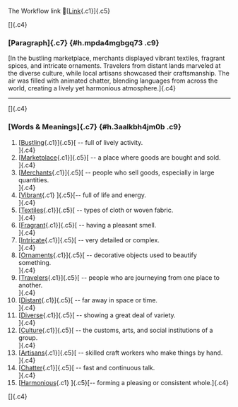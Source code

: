 The Workflow link
👏[[Link](https://www.google.com/url?q=http://www.google.com&sa=D&source=editors&ust=1760895778072421&usg=AOvVaw0OvUu4DfpP2NpAIlrtU6Kk){.c1}]{.c5}

[]{.c4}

### [Paragraph]{.c7} {#h.mpda4mgbgq73 .c9}

[In the bustling marketplace, merchants displayed vibrant textiles,
fragrant spices, and intricate ornaments. Travelers from distant lands
marveled at the diverse culture, while local artisans showcased their
craftsmanship. The air was filled with animated chatter, blending
languages from across the world, creating a lively yet harmonious
atmosphere.]{.c4}

------------------------------------------------------------------------

[]{.c4}

### [Words & Meanings]{.c7} {#h.3aalkbh4jm0b .c9}

1.  [[Bustling](https://www.google.com/url?q=http://www.google.com&sa=D&source=editors&ust=1760895778073889&usg=AOvVaw0PMh3nDReMUmMTqQE3eeFR){.c1}]{.c5}[ --
    full of lively activity.\
    ]{.c4}
2.  [[Marketplace](https://www.google.com/url?q=http://www.google.com&sa=D&source=editors&ust=1760895778074312&usg=AOvVaw0m68DbXyo5jpAJ85VoG2DZ){.c1}]{.c5}[ --
    a place where goods are bought and sold.\
    ]{.c4}
3.  [[Merchants](https://www.google.com/url?q=http://www.google.com&sa=D&source=editors&ust=1760895778074622&usg=AOvVaw2S467By89pRFCr5rEYp77U){.c1}]{.c5}[ --
    people who sell goods, especially in large quantities.\
    ]{.c4}
4.  [[Vibrant](https://www.google.com/url?q=http://www.google.com&sa=D&source=editors&ust=1760895778074949&usg=AOvVaw1ELBVIVe5JqgM-M-m5H6Me){.c1}
    ]{.c5}[-- full of life and energy.\
    ]{.c4}
5.  [[Textiles](https://www.google.com/url?q=http://www.google.com&sa=D&source=editors&ust=1760895778075227&usg=AOvVaw32CY7NeVPFXbp1UMxQp6dG){.c1}]{.c5}[ --
    types of cloth or woven fabric.\
    ]{.c4}
6.  [[Fragrant](https://www.google.com/url?q=http://www.google.com&sa=D&source=editors&ust=1760895778075501&usg=AOvVaw3yjVRfp-KeMZHMowE5g8cU){.c1}]{.c5}[ --
    having a pleasant smell.\
    ]{.c4}
7.  [[Intricate](https://www.google.com/url?q=http://www.google.com&sa=D&source=editors&ust=1760895778075777&usg=AOvVaw2UXvG3YRgR4amfcEGLphxK){.c1}]{.c5}[ --
    very detailed or complex.\
    ]{.c4}
8.  [[Ornaments](https://www.google.com/url?q=http://www.google.com&sa=D&source=editors&ust=1760895778076014&usg=AOvVaw0gPUYUrGwYpDx-JIS4og15){.c1}]{.c5}[ --
    decorative objects used to beautify something.\
    ]{.c4}
9.  [[Travelers](https://www.google.com/url?q=http://www.google.com&sa=D&source=editors&ust=1760895778076302&usg=AOvVaw1bbMgjUmOKvDAd9YgfwL-s){.c1}]{.c5}[ --
    people who are journeying from one place to another.\
    ]{.c4}
10. [[Distant](https://www.google.com/url?q=http://www.google.com&sa=D&source=editors&ust=1760895778076645&usg=AOvVaw3jRMV7gdAtXh5mlZwNySlm){.c1}]{.c5}[ --
    far away in space or time.\
    ]{.c4}
11. [[Diverse](https://www.google.com/url?q=http://www.google.com&sa=D&source=editors&ust=1760895778076934&usg=AOvVaw1lMJjHJIHulz6imIxV77jz){.c1}]{.c5}[ --
    showing a great deal of variety.\
    ]{.c4}
12. [[Culture](https://www.google.com/url?q=http://www.google.com&sa=D&source=editors&ust=1760895778077201&usg=AOvVaw3QKvNMZZmeSVqZrpJsz9Dm){.c1}]{.c5}[ --
    the customs, arts, and social institutions of a group.\
    ]{.c4}
13. [[Artisans](https://www.google.com/url?q=http://www.google.com&sa=D&source=editors&ust=1760895778077516&usg=AOvVaw0xuxyEsaoRIGlY8CTmlLTi){.c1}]{.c5}[ --
    skilled craft workers who make things by hand.\
    ]{.c4}
14. [[Chatter](https://www.google.com/url?q=http://www.google.com&sa=D&source=editors&ust=1760895778077870&usg=AOvVaw1vqLAkETj5VoJNv9uNPbcV){.c1}]{.c5}[ --
    fast and continuous talk.\
    ]{.c4}
15. [[Harmonious](https://www.google.com/url?q=http://www.google.com&sa=D&source=editors&ust=1760895778078120&usg=AOvVaw38OPGB1ccKSAAkAMsn20Jb){.c1}
    ]{.c5}[-- forming a pleasing or consistent whole.]{.c4}

[]{.c4}
